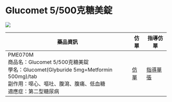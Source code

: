 
Glucomet 5/500克糖美錠
====  
![](https://www.cgmh.org.tw/stor/picture/PME070M201404075007.JPG)  

藥品資訊| 仿單 |指導仿單
---- | ---| ---
PME070M<br>商品名：Glucomet 5/500克糖美錠<br>學名：Glucomet(Glyburide 5mg+Metformin 500mg)/tab<br>副作用：噁心、嘔吐、腹瀉、腹痛、低血糖<br>適應症：第二型糖尿病 |[仿單](https://www.cgmh.org.tw/stor/picture/PME070M.PDF)| [指導單張](https://drive.google.com/file/d/1dQrkWwcHCyTvx_8cZWEae-D8tqx-ki0i/view?usp=sharing)
